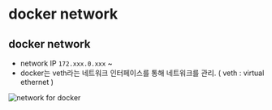 # docker network

## docker network

- network IP `172.xxx.0.xxx` ~
- docker는 veth라는 네트워크 인터페이스를 통해 네트워크를 관리. ( veth : virtual ethernet )

![network for docker](<http://www.plantuml.com/plantuml/proxy?src=https://raw.githubusercontent.com/hundong2/hundong2/blob/master/DevelopEnvironment(CICD)/Docker/networkstructure.puml>)
